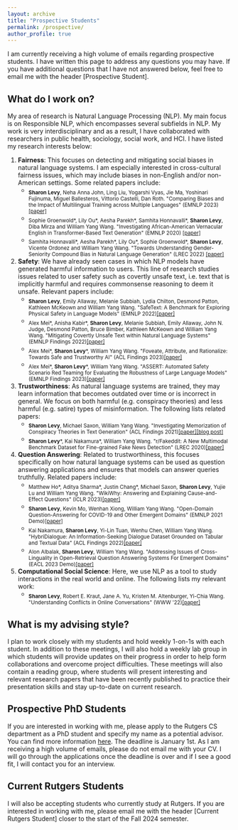 ```yaml
---
layout: archive
title: "Prospective Students"
permalink: /prospective/
author_profile: true
---
```


I am currently receiving a high volume of emails regarding prospective students. I have written this page to address any questions you may have. If you have additional questions that I have not answered below, feel free to email me with the header [Prospective Student].

## What do I work on?
My area of research is Natural Language Processing (NLP). My main focus is on Responsible NLP, which encompasses several subfields in NLP. My work is very interdisciplinary and as a result, I have collaborated with researchers in public health, sociology, social work, and HCI. I have listed my research interests below:

1. **Fairness**: This focuses on detecting and mitigating social biases in natural language systems. I am especially interested in cross-cultural fairness issues, which may include biases in non-English and/or non-American settings. Some related papers include:
    - <sub>**Sharon Levy**, Neha Anna John, Ling Liu, Yogarshi Vyas, Jie Ma, Yoshinari Fujinuma, Miguel Ballesteros, Vittorio Castelli, Dan Roth. "Comparing Biases and the Impact of Multilingual Training across Multiple Languages" (EMNLP 2023)[[paper]](https://arxiv.org/abs/2305.11242) <sub>
    - <sub>Sophie Groenwold\*, Lily Ou\*, Aesha Parekh\*, Samhita Honnavalli\*, **Sharon Levy**, Diba Mirza and William Yang Wang. "Investigating African-American Vernacular English in Transformer-Based Text Generation" (EMNLP 2020) [[paper]](https://aclanthology.org/2020.emnlp-main.473/)<sub>
    - <sub>Samhita Honnavalli\*, Aesha Parekh\*, Lily Ou\*, Sophie Groenwold\*, **Sharon Levy**, Vicente Ordonez and William Yang Wang. "Towards Understanding Gender-Seniority Compound Bias in Natural Language Generation" (LREC 2022) [[paper]](https://aclanthology.org/2022.lrec-1.177/)<sub>
2. **Safety**: We have already seen cases in which NLP models have generated harmful information to users. This line of research studies issues related to user safety such as covertly unsafe text, i.e. text that is implicitly harmful and requires commonsense reasoning to deem it unsafe. Relevant papers include:
    - <sub>**Sharon Levy**, Emily Allaway, Melanie Subbiah, Lydia Chilton, Desmond Patton, Kathleen McKeown and William Yang Wang. "SafeText:
A Benchmark for Exploring Physical Safety in Language Models" (EMNLP 2022)[[paper]](https://aclanthology.org/2022.emnlp-main.154/)<sub>
    - <sub>Alex Mei\*, Anisha Kabir\*, **Sharon Levy**, Melanie Subbiah, Emily Allaway, John N. Judge, Desmond Patton, Bruce Bimber, Kathleen McKeown and William Yang Wang. "Mitigating Covertly Unsafe Text within Natural Language Systems" (EMNLP Findings 2022)[[paper]](https://aclanthology.org/2022.findings-emnlp.211/)<sub>
    - <sub>Alex Mei*, **Sharon Levy**\*, William Yang Wang. "Foveate, Attribute, and Rationalize: Towards Safe and Trustworthy AI" (ACL Findings 2023)[[paper]](https://arxiv.org/abs/2212.09667)<sub>
    - <sub>Alex Mei*, **Sharon Levy**\*, William Yang Wang. "ASSERT: Automated Safety Scenario Red Teaming for Evaluating the Robustness of Large Language Models" (EMNLP Findings 2023)[[paper]](https://arxiv.org/abs/2310.09624)<sub>
3. **Trustworthiness**: As natural language systems are trained, they may learn information that becomes outdated over time or is incorrect in general. We focus on both harmful (e.g. conspiracy theories) and less harmful (e.g. satire) types of misinformation. The following lists related papers:
    - <sub>**Sharon Levy**, Michael Saxon, William Yang Wang. "Investigating Memorization of Conspiracy Theories in Text Generation" (ACL Findings 2021)[[paper]](https://aclanthology.org/2021.findings-acl.416/)[[blog post]](http://nlp.cs.ucsb.edu/blog/investigating-memorization-of-conspiracy-theories-in-text-generation.html)<sub>
    - <sub>**Sharon Levy**\*, Kai Nakamura\*, William Yang Wang. "r/Fakeddit: A New Multimodal Benchmark Dataset for Fine-grained Fake News Detection" (LREC 2020)[[paper]](https://www.aclweb.org/anthology/2020.lrec-1.755/)<sub>
4. **Question Answering**: Related to trustworthiness, this focuses specifically on how natural language systems can be used as question answering applications and ensures that models can answer queries truthfully. Related papers include:
    - <sub>Matthew Ho\*, Aditya Sharma\*, Justin Chang\*, Michael Saxon, **Sharon Levy**, Yujie Lu and William Yang Wang. "WikiWhy: Answering and Explaining Cause-and-Effect Questions" (ICLR 2023)[[paper]](https://arxiv.org/abs/2210.12152)<sub>
    - <sub>**Sharon Levy**, Kevin Mo, Wenhan Xiong, William Yang Wang. "Open-Domain Question-Answering for COVID-19 and Other Emergent Domains" (EMNLP 2021 Demo)[[paper]](https://aclanthology.org/2021.emnlp-demo.30/)<sub>
    - <sub>Kai Nakamura, **Sharon Levy**, Yi-Lin Tuan, Wenhu Chen, William Yang Wang. "HybriDialogue: An Information-Seeking Dialogue Dataset Grounded on Tabular and Textual Data" (ACL Findings 2022)[[paper]](https://aclanthology.org/2022.findings-acl.41/)<sub>
    - <sub>Alon Albalak, **Sharon Levy**, William Yang Wang. "Addressing Issues of Cross-Linguality in Open-Retrieval Question Answering Systems For Emergent Domains" (EACL 2023 Demo)[[paper]](https://arxiv.org/abs/2201.11153)<sub>
5. **Computational Social Science**: Here, we use NLP as a tool to study interactions in the real world and online. The following lists my relevant work:
    - <sub>**Sharon Levy**, Robert E. Kraut, Jane A. Yu, Kristen M. Altenburger, Yi-Chia Wang. "Understanding Conflicts in Online Conversations" (WWW '22)[[paper]](https://dl.acm.org/doi/10.1145/3485447.3512131)<sub>


## What is my advising style?
I plan to work closely with my students and hold weekly 1-on-1s with each student. In addition to these meetings, I will also hold a weekly lab group in which students will provide updates on their progress in order to help form collaborations and overcome project difficulties. These meetings will also contain a reading group, where students will present interesting and relevant research papers that have been recently published to practice their presentation skills and stay up-to-date on current research. 


## Prospective PhD Students
If you are interested in working with me, please apply to the Rutgers CS department as a PhD student and specify my name as a potential advisor. 
You can find more information [here](https://www.cs.rutgers.edu/academics/graduate/prospective-students).
The deadline is January 1st. As I am receiving a high volume of emails, please do not email me with your CV. I will go through the applications once the deadline is over and if I see a good fit, I will contact you for an interview. 

## Current Rutgers Students
I will also be accepting students who currently study at Rutgers. If you are interested in working with me, please email me with the header [Current Rutgers Student] closer to the start of the Fall 2024 semester.


